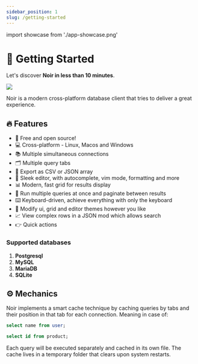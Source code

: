 ```yaml
---
sidebar_position: 1
slug: /getting-started
---
```

import showcase from './app-showcase.png'

# 🚀 Getting Started

Let's discover **Noir in less than 10 minutes**.

<img src={showcase} width={800} />

Noir is a modern cross-platform database client that tries to deliver a great experience.

## 🔥 Features

- 👋 Free and open source!
- 💻 Cross-platform - Linux, Macos and Windows
- 📚 Multiple simultaneous connections
- 🗂️ Multiple query tabs
- 📄 Export as CSV or JSON array
- 📝 Sleek editor, with autocomplete, vim mode, formatting and more
- 📊 Modern, fast grid for results display
- 🏃 Run multiple queries at once and paginate between results
- ⌨️ Keyboard-driven, achieve everything with only the keyboard
- 🎡 Modify ui, grid and editor themes however you like
- 📈 View complex rows in a JSON mod which allows search
- 👉 Quick actions

### Supported databases

1. **Postgresql**
2. **MySQL**
3. **MariaDB**
4. **SQLite**

## ⚙️ Mechanics

Noir implements a smart cache technique by caching queries by tabs and their position in that tab for each connection.
Meaning in case of:

```sql
select name from user;

select id from product;
```

Each query will be executed separately and cached in its own file. The cache lives in a temporary folder that clears upon system restarts.
